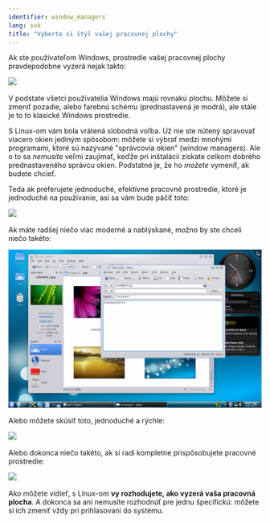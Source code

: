 ```yaml
---
identifier: window_managers
lang: svk
title: "Vyberte si štýl vašej pracovnej plochy"
---
```


Ak ste používateľom Windows, prostredie vašej pracovnej plochy pravdepodobne vyzerá nejak takto:

<img src="/img/windows_vista.jpg" />

V podstate všetci používatelia Windows majú rovnakú plochu. Môžete si zmeniť pozadie, alebo farebnú schému (prednastavená je modrá), ale stále je to to klasické Windows prostredie.

S Linux-om vám bola vrátená slobodná voľba. Už nie ste nútený spravovať viacero okien jediným spôsobom: môžete si vybrať medzi mnohými programami, ktoré sú nazývané "správcovia okien" (window managers). Ale o to sa <i>nemusíte</i> veľmi zaujímať, keďže pri inštalácii získate celkom dobrého prednastaveného správcu okien. Podstatné je, že ho <i>možete</i> vymeniť, ak budete chcieť.

Teda ak preferujete jednoduché, efektívne pracovné prostredie, ktoré je jednoduché na používanie, asi sa vám bude páčiť toto: 

<img src="/img/ubuntu.jpg"/>

Ak máte radšej niečo viac moderné a nablýskané, možno by ste chceli niečo takéto:

<img src="/img/kde.png" />

Alebo môžete skúsiť toto, jednoduché a rýchle:

<img src="/img/xfce.jpg" />

Alebo dokonca niečo takéto, ak si radi kompletne prispôsobujete pracovné prostredie:

<img src="/img/wm.jpg" />

Ako môžete vidieť, s Linux-om <b>vy rozhodujete, ako vyzerá vaša pracovná plocha</b>. A dokonca sa ani nemusíte rozhodnúť pre jednu špecifickú: môžete si ich zmeniť vždy pri prihlasovaní do systému.




